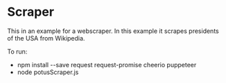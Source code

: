 # Scraper
This in an example for a webscraper. In this example it scrapes presidents of the USA from Wikipedia.

To run:
* npm install --save request request-promise cheerio puppeteer
* node potusScraper.js
